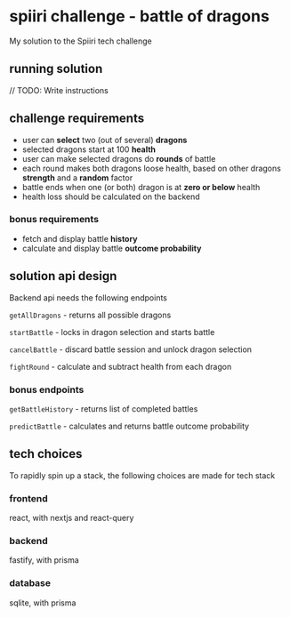# spiiri challenge - battle of dragons

My solution to the Spiiri tech challenge

## running solution

// TODO: Write instructions

## challenge requirements

* user can **select** two (out of several) **dragons**
* selected dragons start at 100 **health**
* user can make selected dragons do **rounds** of battle
* each round makes both dragons loose health, based on other dragons **strength** and a **random** factor
* battle ends when one (or both) dragon is at **zero or below** health
* health loss should be calculated on the backend

### bonus requirements

* fetch and display battle **history**
* calculate and display battle **outcome probability** 

## solution api design

Backend api needs the following endpoints

`getAllDragons` - returns all possible dragons

`startBattle` - locks in dragon selection and starts battle

`cancelBattle` - discard battle session and unlock dragon selection

`fightRound` - calculate and subtract health from each dragon

### bonus endpoints

`getBattleHistory` - returns list of completed battles

`predictBattle` - calculates and returns battle outcome probability

## tech choices

To rapidly spin up a stack, the following choices are made for tech stack

### frontend 

react, with nextjs and react-query

### backend

fastify, with prisma

### database

sqlite, with prisma
